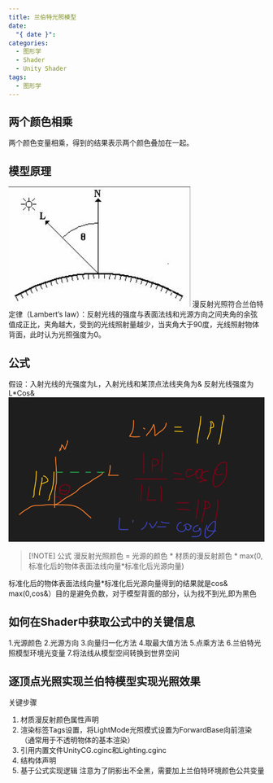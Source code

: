 ```yaml
---
title: 兰伯特光照模型
date:
  "{ date }": 
categories:
  - 图形学
  - Shader
  - Unity Shader
tags:
  - 图形学
---
```

## 两个颜色相乘
两个颜色变量相乘，得到的结果表示两个颜色叠加在一起。
## 模型原理
![](../../../../img/beishang20250228155431490.png)
漫反射光照符合兰伯特定律（Lambert’s law）：反射光线的强度与表面法线和光源方向之间夹角的余弦值成正比，夹角越大，受到的光线照射量越少，当夹角大于90度，光线照射物体背面，此时认为光照强度为0。
## 公式
假设：入射光线的光强度为L，入射光线和某顶点法线夹角为&
反射光线强度为L\*Cos&
![](../../../../img/beishang20250228161631912.png)

> [!NOTE] 公式
>  漫反射光照颜色 = 光源的颜色 \* 材质的漫反射颜色 * max(0,标准化后的物体表面法线向量\*标准化后光源向量)

标准化后的物体表面法线向量\*标准化后光源向量得到的结果就是cos&
max(0,cos&）目的是避免负数，对于模型背面的部分，认为找不到光,即为黑色

## 如何在Shader中获取公式中的关键信息
1.光源颜色
2.光源方向
3.向量归一化方法
4.取最大值方法
5.点乘方法
6.兰伯特光照模型环境光变量
7.将法线从模型空间转换到世界空间

## 逐顶点光照实现兰伯特模型实现光照效果
关键步骤
1. 材质漫反射颜色属性声明
2. 渲染标签Tags设置，将LightMode光照模式设置为ForwardBase向前渲染（通常用于不透明物体的基本渲染）
3. 引用内置文件UnityCG.cginc和Lighting.cginc
4. 结构体声明
5. 基于公式实现逻辑
注意为了阴影出不全黑，需要加上兰伯特环境颜色公共变量
 